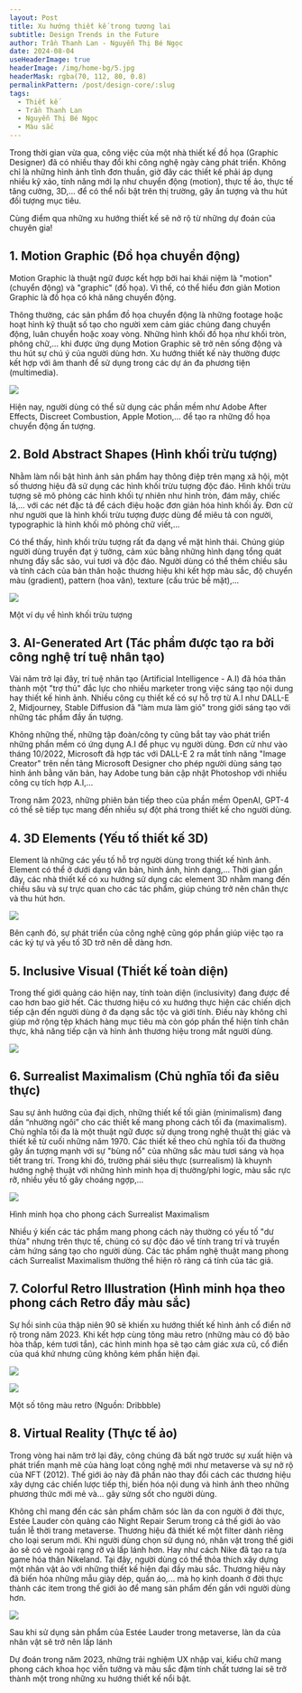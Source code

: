 ```yaml
---
layout: Post
title: Xu hướng thiết kế trong tương lai
subtitle: Design Trends in the Future
author: Trần Thanh Lan - Nguyễn Thị Bé Ngọc
date: 2024-08-04
useHeaderImage: true
headerImage: /img/home-bg/5.jpg
headerMask: rgba(70, 112, 80, 0.8)
permalinkPattern: /post/design-core/:slug
tags:
  - Thiết kế
  - Trần Thanh Lan 
  - Nguyễn Thị Bé Ngọc
  - Màu sắc
---
```


Trong thời gian vừa qua, công việc của một nhà thiết kế đồ họa (Graphic Designer) đã có nhiều thay đổi khi công nghệ ngày càng phát triển. Không chỉ là những hình ảnh tĩnh đơn thuần, giờ đây các thiết kế phải áp dụng nhiều kỹ xảo, tính năng mới lạ như chuyển động (motion), thực tế ảo, thực tế tăng cường, 3D,... để có thể nổi bật trên thị trường, gây ấn tượng và thu hút đối tượng mục tiêu.

Cùng điểm qua những xu hướng thiết kế sẽ nở rộ từ những dự đoán của chuyên gia!

## 1. Motion Graphic (Đồ họa chuyển động)

Motion Graphic là thuật ngữ được kết hợp bởi hai khái niệm là "motion" (chuyển động) và "graphic" (đồ họa). Vì thế, có thể hiểu đơn giản Motion Graphic là đồ họa có khả năng chuyển động. 

Thông thường, các sản phẩm đồ họa chuyển động là những footage hoặc hoạt hình kỹ thuật số tạo cho người xem cảm giác chúng đang chuyển động, luân chuyển hoặc xoay vòng. Những hình khối đồ họa như khối tròn, phông chữ,... khi được ứng dụng Motion Graphic sẽ trở nên sống động và thu hút sự chú ý của người dùng hơn. Xu hướng thiết kế này thường được kết hợp với âm thanh để sử dụng trong các dự án đa phương tiện (multimedia).

 ![](../../.vuepress/public/img/in-post/section6/1.png)

Hiện nay, người dùng có thể sử dụng các phần mềm như Adobe After Effects, Discreet Combustion, Apple Motion,... để tạo ra những đồ họa chuyển động ấn tượng.

## 2. Bold Abstract Shapes (Hình khối trừu tượng)

Nhằm làm nổi bật hình ảnh sản phẩm hay thông điệp trên mạng xã hội, một số thương hiệu đã sử dụng các hình khối trừu tượng độc đáo. Hình khối trừu tượng sẽ mô phỏng các hình khối tự nhiên như hình tròn, đám mây, chiếc lá,... với các nét đặc tả để cách điệu hoặc đơn giản hóa hình khối ấy. Đơn cử như người que là hình khối trừu tượng được dùng để miêu tả con người, typographic là hình khối mô phỏng chữ viết,...

Có thể thấy, hình khối trừu tượng rất đa dạng về mặt hình thái. Chúng giúp người dùng truyền đạt ý tưởng, cảm xúc bằng những hình dạng tổng quát nhưng đầy sắc sảo, vui tươi và độc đáo. Người dùng có thể thêm chiều sâu và tính cách của bản thân hoặc thương hiệu khi kết hợp màu sắc, độ chuyển màu (gradient), pattern (hoa văn), texture (cấu trúc bề mặt),...

 
 ![](../../.vuepress/public/img/in-post/section6/2.png)

Một ví dụ về hình khối trừu tượng

## 3. AI-Generated Art (Tác phẩm được tạo ra bởi công nghệ trí tuệ nhân tạo)

Vài năm trở lại đây, trí tuệ nhân tạo (Artificial Intelligence - A.I) đã hóa thân thành một "trợ thủ" đắc lực cho nhiều marketer trong việc sáng tạo nội dung hay thiết kế hình ảnh. Nhiều công cụ thiết kế có sự hỗ trợ từ A.I như DALL-E 2, Midjourney, Stable Diffusion đã "làm mưa làm gió" trong giới sáng tạo với những tác phẩm đầy ấn tượng. 

Không những thế, những tập đoàn/công ty cũng bắt tay vào phát triển những phần mềm có ứng dụng A.I để phục vụ người dùng. Đơn cử như vào tháng 10/2022, Microsoft đã hợp tác với DALL-E 2 ra mắt tính năng "Image Creator" trên nền tảng Microsoft Designer cho phép người dùng sáng tạo hình ảnh bằng văn bản, hay Adobe tung bản cập nhật Photoshop với nhiều công cụ tích hợp A.I,... 


Trong năm 2023, những phiên bản tiếp theo của phần mềm OpenAI, GPT-4 có thể sẽ tiếp tục mang đến nhiều sự đột phá trong thiết kế cho người dùng.

## 4. 3D Elements (Yếu tố thiết kế 3D)

Element là những các yếu tố hỗ trợ người dùng trong thiết kế hình ảnh. Element có thể ở dưới dạng văn bản, hình ảnh, hình dạng,... Thời gian gần đây, các nhà thiết kế có xu hướng sử dụng các element 3D nhằm mang đến chiều sâu và sự trực quan cho các tác phẩm, giúp chúng trở nên chân thực và thu hút hơn.

 
 ![](../../.vuepress/public/img/in-post/section6/3.png)

Bên cạnh đó, sự phát triển của công nghệ cũng góp phần giúp việc tạo ra các ký tự và yếu tố 3D trở nên dễ dàng hơn.

## 5. Inclusive Visual (Thiết kế toàn diện)

Trong thế giới quảng cáo hiện nay, tính toàn diện (inclusivity) đang được đề cao hơn bao giờ hết. Các thương hiệu có xu hướng thực hiện các chiến dịch tiếp cận đến người dùng ở đa dạng sắc tộc và giới tính. Điều này không chỉ giúp mở rộng tệp khách hàng mục tiêu mà còn góp phần thể hiện tính chân thực, khả năng tiếp cận và hình ảnh thương hiệu trong mắt người dùng.

 
 ![](../../.vuepress/public/img/in-post/section6/4.png)

## 6. Surrealist Maximalism (Chủ nghĩa tối đa siêu thực)

Sau sự ảnh hưởng của đại dịch, những thiết kế tối giản (minimalism) đang dần “nhường ngôi” cho các thiết kế mang phong cách tối đa (maximalism). Chủ nghĩa tối đa là một thuật ngữ được sử dụng trong nghệ thuật thị giác và thiết kế từ cuối những năm 1970. Các thiết kế theo chủ nghĩa tối đa thường gây ấn tượng mạnh với sự "bùng nổ" của những sắc màu tươi sáng và họa tiết trang trí. Trong khi đó, trường phái siêu thực (surrealism) là khuynh hướng nghệ thuật với những hình minh họa dị thường/phi logic, màu sắc rực rỡ, nhiều yếu tố gây choáng ngợp,...

 
 ![](../../.vuepress/public/img/in-post/section6/5.png)

Hình minh họa cho phong cách Surrealist Maximalism

Nhiều ý kiến các tác phẩm mang phong cách này thường có yếu tố "dư thừa" nhưng trên thực tế, chúng có sự độc đáo về tính trang trí và truyền cảm hứng sáng tạo cho người dùng. Các tác phẩm nghệ thuật mang phong cách Surrealist Maximalism thường thể hiện rõ ràng cá tính của tác giả.

## 7. Colorful Retro Illustration (Hình minh họa theo phong cách Retro đầy màu sắc)

Sự hồi sinh của thập niên 90 sẽ khiến xu hướng thiết kế hình ảnh cổ điển nở rộ trong năm 2023. Khi kết hợp cùng tông màu retro (những màu có độ bão hòa thấp, kém tươi tắn), các hình minh họa sẽ tạo cảm giác xưa cũ, cổ điển của quá khứ nhưng cũng không kém phần hiện đại.

 
 ![](../../.vuepress/public/img/in-post/section6/6.png)

 
 ![](../../.vuepress/public/img/in-post/section6/7.png)

Một số tông màu retro (Nguồn: Dribbble)

## 8. Virtual Reality (Thực tế ảo)

Trong vòng hai năm trở lại đây, công chúng đã bất ngờ trước sự xuất hiện và phát triển mạnh mẽ của hàng loạt công nghệ mới như metaverse và sự nở rộ của NFT (2012). Thế giới ảo này đã phần nào thay đổi cách các thương hiệu xây dựng các chiến lược tiếp thị, biến hóa nội dung và hình ảnh theo những phương thức mới mẻ và... gây sửng sốt cho người dùng. 

Không chỉ mang đến các sản phẩm chăm sóc làn da con người ở đời thực, Estée Lauder còn quảng cáo Night Repair Serum trong cả thế giới ảo vào tuần lễ thời trang metaverse. Thương hiệu đã thiết kế một filter dành riêng cho loại serum mới. Khi người dùng chọn sử dụng nó, nhân vật trong thế giới ảo sẽ có vẻ ngoài rạng rỡ và lấp lánh hơn. Hay như cách Nike đã tạo ra tựa game hóa thân Nikeland. Tại đây, người dùng có thể thỏa thích xây dựng một nhân vật ảo với những thiết kế hiện đại đầy màu sắc. Thương hiệu này đã biến hóa những mẫu giày dép, quần áo,... mà họ kinh doanh ở đời thực thành các item trong thế giới ảo để mang sản phẩm đến gần với người dùng hơn. 

 
 ![](../../.vuepress/public/img/in-post/section6/8.png)

Sau khi sử dụng sản phẩm của Estée Lauder trong metaverse, làn da của nhân vật sẽ trở nên lấp lánh

Dự đoán trong năm 2023, những trải nghiệm UX nhập vai, kiểu chữ mang phong cách khoa học viễn tưởng và màu sắc đậm tính chất tương lai sẽ trở thành một trong những xu hướng thiết kế nổi bật.


